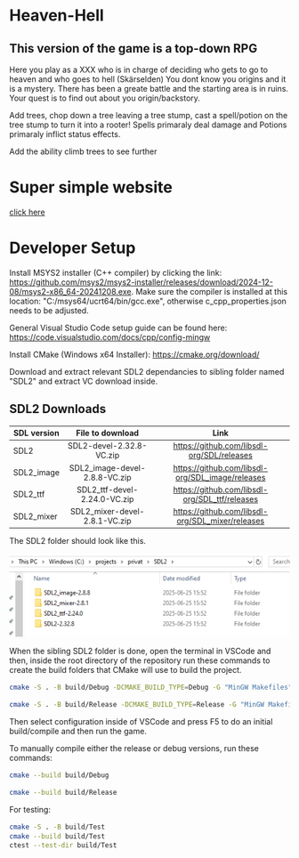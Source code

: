 <!-- # Heaven-Hell
My first attempt at creating a C++ game from scratch
-----------------------------------------------------
In this game you control two players, an angel and the devil. 
The objective of the game is to get both players to their respective goals/gates.
The catch is that the angel and devil are controlled by the same keys on the keyboard.
Get both to their goals without them getting stuck or dying. -->

# Heaven-Hell
This version of the game is a top-down RPG 
-----------------------------------------------------
Here you play as a XXX who is in charge of deciding who gets to go to heaven and who goes to hell (Skärselden)
You dont know you origins and it is a mystery. There has been a greate battle and the starting area is in ruins.
Your quest is to find out about you origin/backstory.

Add trees, chop down a tree leaving a tree stump, cast a spell/potion on the tree stump to turn it into a rooter!
Spells primaraly deal damage and Potions primaraly inflict status effects.

Add the ability climb trees to see further

# Super simple website
[click here](doc\game_webpage.html)

# Developer Setup
Install MSYS2 installer (C++ compiler) by clicking the link: https://github.com/msys2/msys2-installer/releases/download/2024-12-08/msys2-x86_64-20241208.exe. Make sure the compiler is installed at this location: "C:/msys64/ucrt64/bin/gcc.exe", otherwise c_cpp_properties.json needs to be adjusted. 

General Visual Studio Code setup guide can be found here: https://code.visualstudio.com/docs/cpp/config-mingw

Install CMake (Windows x64 Installer): https://cmake.org/download/

Download and extract relevant SDL2 dependancies to sibling folder named "SDL2" and extract VC download inside.

## SDL2 Downloads

| SDL version            | File to download | Link |
|------------------------|:----------------:|:------------------:|
| SDL2              | SDL2-devel-2.32.8-VC.zip  | https://github.com/libsdl-org/SDL/releases       |
| SDL2_image    | SDL2_image-devel-2.8.8-VC.zip     | https://github.com/libsdl-org/SDL_image/releases  |
| SDL2_ttf         | SDL2_ttf-devel-2.24.0-VC.zip      | https://github.com/libsdl-org/SDL_ttf/releases       |
| SDL2_mixer              | SDL2_mixer-devel-2.8.1-VC.zip      | https://github.com/libsdl-org/SDL_mixer/releases  |

The SDL2 folder should look like this.

![](SDL2_folder.png)

When the sibling SDL2 folder is done, open the terminal in VSCode and then, inside the root directory of the repository run these commands to create the build folders that CMake will use to build the project.
```sh
cmake -S . -B build/Debug -DCMAKE_BUILD_TYPE=Debug -G "MinGW Makefiles"
```
```sh
cmake -S . -B build/Release -DCMAKE_BUILD_TYPE=Release -G "MinGW Makefiles"
```

Then select configuration inside of VSCode and press F5 to do an initial build/compile and then run the game.

To manually compile either the release or debug versions, run these commands:
```sh
cmake --build build/Debug
```
```sh
cmake --build build/Release
```

For testing:
```sh
cmake -S . -B build/Test
cmake --build build/Test
ctest --test-dir build/Test
```